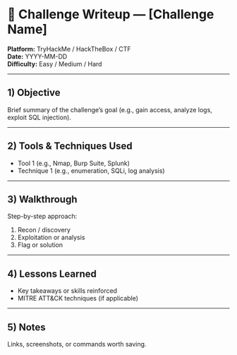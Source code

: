 # 🧩 Challenge Writeup — [Challenge Name]

**Platform:** TryHackMe / HackTheBox / CTF  
**Date:** YYYY-MM-DD  
**Difficulty:** Easy / Medium / Hard  

---

## 1) Objective
Brief summary of the challenge’s goal (e.g., gain access, analyze logs, exploit SQL injection).

---

## 2) Tools & Techniques Used
- Tool 1 (e.g., Nmap, Burp Suite, Splunk)  
- Technique 1 (e.g., enumeration, SQLi, log analysis)  

---

## 3) Walkthrough
Step-by-step approach:  
1. Recon / discovery  
2. Exploitation or analysis  
3. Flag or solution  

---

## 4) Lessons Learned
- Key takeaways or skills reinforced  
- MITRE ATT&CK techniques (if applicable)  

---

## 5) Notes
Links, screenshots, or commands worth saving.
